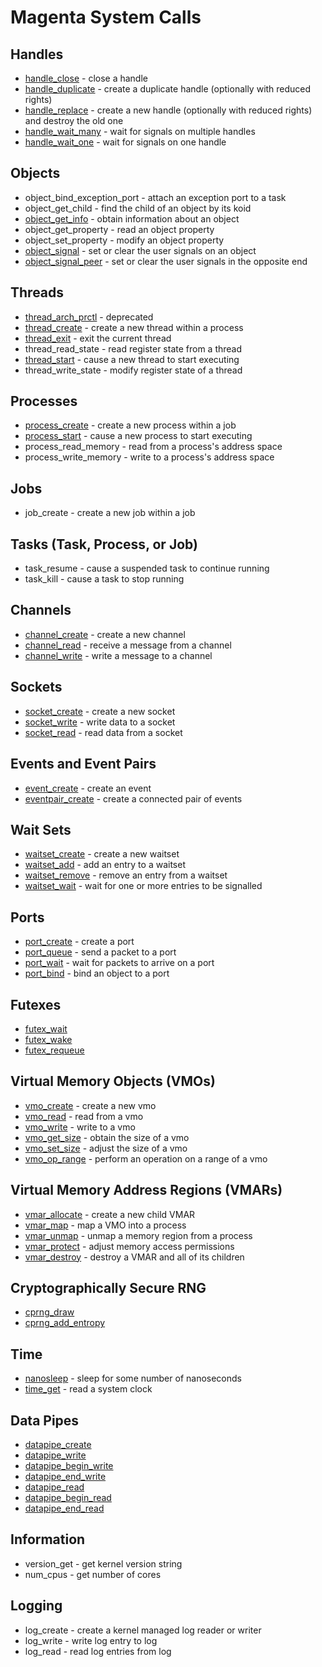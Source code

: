 # Magenta System Calls

## Handles
+ [handle_close](syscalls/handle_close.md) - close a handle
+ [handle_duplicate](syscalls/handle_duplicate.md) - create a duplicate handle (optionally with reduced rights)
+ [handle_replace](syscalls/handle_replace.md) - create a new handle (optionally with reduced rights) and destroy the old one
+ [handle_wait_many](syscalls/handle_wait_many.md) - wait for signals on multiple handles
+ [handle_wait_one](syscalls/handle_wait_one.md) - wait for signals on one handle

## Objects
+ object_bind_exception_port - attach an exception port to a task
+ object_get_child - find the child of an object by its koid
+ [object_get_info](syscalls/object_get_info.md) - obtain information about an object
+ object_get_property - read an object property
+ object_set_property - modify an object property
+ [object_signal](syscalls/object_signal.md) - set or clear the user signals on an object
+ [object_signal_peer](syscalls/object_signal_peer.md) - set or clear the user signals in the opposite end

## Threads
+ [thread_arch_prctl](syscalls/thread_arch_prctl.md) - deprecated
+ [thread_create](syscalls/thread_create.md) - create a new thread within a process
+ [thread_exit](syscalls/thread_exit.md) - exit the current thread
+ thread_read_state - read register state from a thread
+ [thread_start](syscalls/thread_start.md) - cause a new thread to start executing
+ thread_write_state - modify register state of a thread

## Processes
+ [process_create](syscalls/process_create.md) - create a new process within a job
+ [process_start](syscalls/process_start.md) - cause a new process to start executing
+ process_read_memory - read from a process's address space
+ process_write_memory - write to a process's address space

## Jobs
+ job_create - create a new job within a job

## Tasks (Task, Process, or Job)
+ task_resume - cause a suspended task to continue running
+ task_kill - cause a task to stop running

## Channels
+ [channel_create](syscalls/channel_create.md) - create a new channel
+ [channel_read](syscalls/channel_read.md) - receive a message from a channel
+ [channel_write](syscalls/channel_write.md) - write a message to a channel

## Sockets
+ [socket_create](syscalls/socket_create.md) - create a new socket
+ [socket_write](syscalls/socket_write.md) - write data to a socket
+ [socket_read](syscalls/socket_read.md) - read data from a socket

## Events and Event Pairs
+ [event_create](syscalls/event_create.md) - create an event
+ [eventpair_create](syscalls/eventpair_create.md) - create a connected pair of events

## Wait Sets
+ [waitset_create](syscalls/waitset_create.md) - create a new waitset
+ [waitset_add](syscalls/waitset_add.md) - add an entry to a waitset
+ [waitset_remove](syscalls/waitset_remove.md) - remove an entry from a waitset
+ [waitset_wait](syscalls/waitset_wait.md) - wait for one or more entries to be signalled

## Ports
+ [port_create](syscalls/port_create.md) - create a port
+ [port_queue](syscalls/port_queue.md) - send a packet to a port
+ [port_wait](syscalls/port_wait.md) - wait for packets to arrive on a port
+ [port_bind](syscalls/port_bind.md) - bind an object to a port

## Futexes
+ [futex_wait](syscalls/futex_wait.md)
+ [futex_wake](syscalls/futex_wake.md)
+ [futex_requeue](syscalls/futex_requeue.md)

## Virtual Memory Objects (VMOs)
+ [vmo_create](syscalls/vmo_create.md) - create a new vmo
+ [vmo_read](syscalls/vmo_read.md) - read from a vmo
+ [vmo_write](syscalls/vmo_write.md) - write to a vmo
+ [vmo_get_size](syscalls/vmo_get_size.md) - obtain the size of a vmo
+ [vmo_set_size](syscalls/vmo_set_size.md) - adjust the size of a vmo
+ [vmo_op_range](syscalls/vmo_op_range.md) - perform an operation on a range of a vmo

## Virtual Memory Address Regions (VMARs)
+ [vmar_allocate](syscalls/vmar_allocate.md) - create a new child VMAR
+ [vmar_map](syscalls/vmar_map.md) - map a VMO into a process
+ [vmar_unmap](syscalls/vmar_unmap.md) - unmap a memory region from a process
+ [vmar_protect](syscalls/vmar_protect.md) - adjust memory access permissions
+ [vmar_destroy](syscalls/vmar_destroy.md) - destroy a VMAR and all of its children

## Cryptographically Secure RNG
+ [cprng_draw](syscalls/cprng_draw.md)
+ [cprng_add_entropy](syscalls/cprng_add_entropy.md)

## Time
+ [nanosleep](syscalls/nano_sleep.md) - sleep for some number of nanoseconds
+ [time_get](syscalls/time_get.md) - read a system clock

## Data Pipes
+ [datapipe_create](syscalls/datapipe_create.md)
+ [datapipe_write](syscalls/datapipe_write.md)
+ [datapipe_begin_write](syscalls/datapipe_begin_write.md)
+ [datapipe_end_write](syscalls/datapipe_end_write.md)
+ [datapipe_read](syscalls/datapipe_read.md)
+ [datapipe_begin_read](syscalls/datapipe_begin_read.md)
+ [datapipe_end_read](syscalls/datapipe_end_read.md)

## Information
+ version_get - get kernel version string
+ num_cpus - get number of cores

## Logging
+ log_create - create a kernel managed log reader or writer
+ log_write - write log entry to log
+ log_read - read log entries from log
